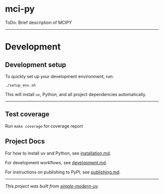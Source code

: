 # mci-py

ToDo: Brief description of MCIPY

---

# Development

## Development setup

To quickly set up your development environment, run:

```shell
./setup_env.sh
```

This will install `uv`, Python, and all project dependencies automatically.

---

## Test coverage

Run `make coverage` for coverage report

## Project Docs

For how to install uv and Python, see [installation.md](installation.md).

For development workflows, see [development.md](development.md).

For instructions on publishing to PyPI, see [publishing.md](publishing.md).

---

_This project was built from
[simple-modern-uv](https://github.com/jlevy/simple-modern-uv)._
